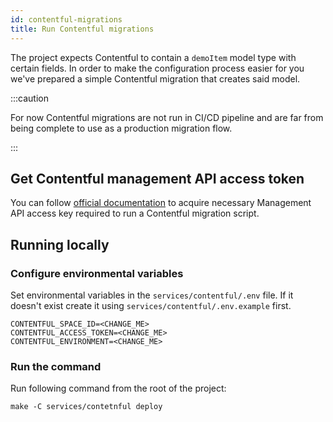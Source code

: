 ```yaml
---
id: contentful-migrations
title: Run Contentful migrations
---
```


The project expects Contentful to contain a `demoItem` model type with certain fields.
In order to make the configuration process easier for you we've prepared a simple
Contentful migration that creates said model.

:::caution

For now Contentful migrations are not run in CI/CD pipeline and are far from being complete to use as a production
migration flow.

:::

## Get Contentful management API access token

You can follow [official documentation](https://www.contentful.com/developers/docs/references/authentication/#getting-a-personal-access-token) to
acquire necessary Management API access key required to run a Contentful migration script.

## Running locally

### Configure environmental variables

Set environmental variables in the `services/contentful/.env` file.
If it doesn't exist create it using `services/contentful/.env.example` first.

```
CONTENTFUL_SPACE_ID=<CHANGE_ME>
CONTENTFUL_ACCESS_TOKEN=<CHANGE_ME>
CONTENTFUL_ENVIRONMENT=<CHANGE_ME>
```

### Run the command

Run following command from the root of the project:

```shell
make -C services/contetnful deploy
```
